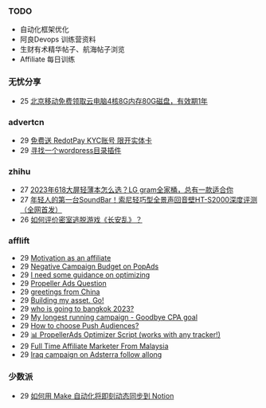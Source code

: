 ### TODO
-  自动化框架优化
-  阿良Devops 训练营资料
-  生财有术精华帖子、航海帖子浏览
-  Affiliate 每日训练

### 无忧分享
<!-- ruyo:START -->
-  25 [北京移动免费领取云电脑4核8G内存80G磁盘，有效期1年](https://51.ruyo.net/18513.html)<!-- ruyo:END -->

### advertcn
<!-- advertcn:START -->
-  29 [免费送 RedotPay KYC账号 限开实体卡](https://www.advertcn.com/forum.php?mod=viewthread&tid=112738)
-  29 [寻找一个wordpress目录插件](https://www.advertcn.com/forum.php?mod=viewthread&tid=112736)<!-- advertcn:END -->

### zhihu
<!-- zhihu:START -->
-  27 [2023年618大屏轻薄本怎么选？LG gram全家桶，总有一款适合你](http://zhuanlan.zhihu.com/p/632641888?utm_campaign=rss&utm_medium=rss&utm_source=rss&utm_content=title)
-  27 [年轻人的第一台SoundBar！索尼轻巧型全景声回音壁HT-S2000深度评测（全网首发）](http://zhuanlan.zhihu.com/p/630990296?utm_campaign=rss&utm_medium=rss&utm_source=rss&utm_content=title)
-  26 [如何评价密室逃脱游戏《长安乱》？](http://www.zhihu.com/question/563950552/answer/3045961312?utm_campaign=rss&utm_medium=rss&utm_source=rss&utm_content=title)<!-- zhihu:END -->

### afflift
<!-- afflift:START -->
-  29 [Motivation as an affiliate](https://afflift.com/f/threads/motivation-as-an-affiliate.11835/)
-  29 [Negative Campaign Budget on PopAds](https://afflift.com/f/threads/negative-campaign-budget-on-popads.11890/)
-  29 [I need some guidance on optimizing](https://afflift.com/f/threads/i-need-some-guidance-on-optimizing.11788/)
-  29 [Propeller Ads Question](https://afflift.com/f/threads/propeller-ads-question.11854/)
-  29 [greetings from China](https://afflift.com/f/threads/greetings-from-china.11085/)
-  29 [Building my asset. Go!](https://afflift.com/f/threads/building-my-asset-go.11736/)
-  29 [who is going to bangkok 2023?](https://afflift.com/f/threads/who-is-going-to-bangkok-2023.11889/)
-  29 [My longest running campaign - Goodbye CPA goal](https://afflift.com/f/threads/my-longest-running-campaign-goodbye-cpa-goal.11839/)
-  29 [How to choose Push Audiences?](https://afflift.com/f/threads/how-to-choose-push-audiences.11888/)
-  29 [📊 PropellerAds Optimizer Script &lpar;works with any tracker!&rpar;](https://afflift.com/f/threads/%F0%9F%93%8A-propellerads-optimizer-script-works-with-any-tracker.11813/)
-  29 [Full Time Affiliate Marketer From Malaysia](https://afflift.com/f/threads/full-time-affiliate-marketer-from-malaysia.11738/)
-  29 [Iraq campaign on Adsterra follow allong](https://afflift.com/f/threads/iraq-campaign-on-adsterra-follow-allong.11848/)<!-- afflift:END -->

### 少数派
<!-- sspai:START -->
-  29 [如何用 Make 自动化将即刻动态同步到 Notion](https://sspai.com/post/83490)<!-- sspai:END -->
